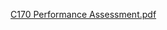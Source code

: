 [C170 Performance Assessment.pdf](https://github.com/shakira-j/Create-Database-in-SQL/files/11182525/C170.Performance.Assessment.pdf)
